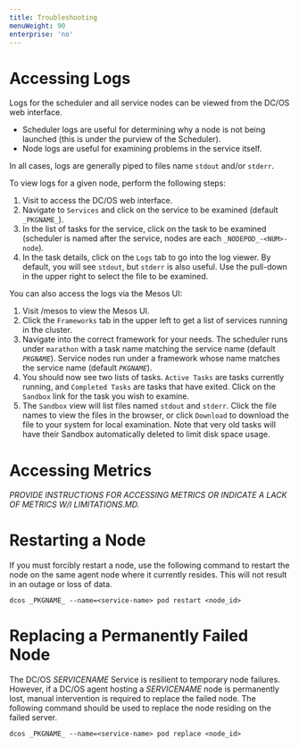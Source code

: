 ```yaml
---
title: Troubleshooting
menuWeight: 90
enterprise: 'no'
---
```


<a name="accessing-logs"></a>
# Accessing Logs

Logs for the scheduler and all service nodes can be viewed from the DC/OS web interface.

- Scheduler logs are useful for determining why a node is not being launched (this is under the purview of the Scheduler).
- Node logs are useful for examining problems in the service itself.

In all cases, logs are generally piped to files name `stdout` and/or `stderr`.

To view logs for a given node, perform the following steps:
1. Visit <dcos-url> to access the DC/OS web interface.
1. Navigate to `Services` and click on the service to be examined (default `_PKGNAME_`).
1. In the list of tasks for the service, click on the task to be examined (scheduler is named after the service, nodes are each `_NODEPOD_-<NUM>-node`).
1. In the task details, click on the `Logs` tab to go into the log viewer. By default, you will see `stdout`, but `stderr` is also useful. Use the pull-down in the upper right to select the file to be examined.

You can also access the logs via the Mesos UI:
1. Visit <dcos-url>/mesos to view the Mesos UI.
1. Click the `Frameworks` tab in the upper left to get a list of services running in the cluster.
1. Navigate into the correct framework for your needs. The scheduler runs under `marathon` with a task name matching the service name (default _`PKGNAME`_). Service nodes run under a framework whose name matches the service name (default _`PKGNAME`_).
1. You should now see two lists of tasks. `Active Tasks` are tasks currently running, and `Completed Tasks` are tasks that have exited. Click on the `Sandbox` link for the task you wish to examine.
1. The `Sandbox` view will list files named `stdout` and `stderr`. Click the file names to view the files in the browser, or click `Download` to download the file to your system for local examination. Note that very old tasks will have their Sandbox automatically deleted to limit disk space usage.

<a name="accessing-metrics"></a>
# Accessing Metrics
_PROVIDE INSTRUCTIONS FOR ACCESSING METRICS OR INDICATE A LACK OF METRICS W/I LIMITATIONS.MD._

<a name="restarting-a-node"></a>
# Restarting a Node
If you must forcibly restart a node, use the following command to restart the node on the same agent node where it currently resides. This will not result in an outage or loss of data.

```shell
dcos _PKGNAME_ --name=<service-name> pod restart <node_id>
```
<a name="replacing-a-node"></a>
# Replacing a Permanently Failed Node
The DC/OS _SERVICENAME_ Service is resilient to temporary node failures. However, if a DC/OS agent hosting a _SERVICENAME_ node is permanently lost, manual intervention is required to replace the failed node. The following command should be used to replace the node residing on the failed server.

```shell
dcos _PKGNAME_ --name=<service-name> pod replace <node_id>
```


